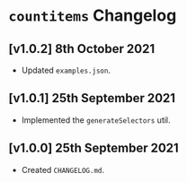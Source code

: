 # `countitems` Changelog

## [v1.0.2] 8th October 2021

- Updated `examples.json`.

## [v1.0.1] 25th September 2021

- Implemented the `generateSelectors` util.

## [v1.0.0] 25th September 2021

- Created `CHANGELOG.md`.
